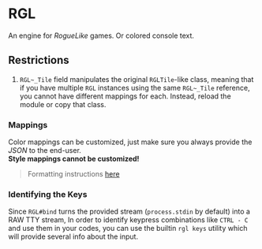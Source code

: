 
# RGL

An engine for _RogueLike_ games.
Or colored console text.

## Restrictions

1) `RGL~_Tile` field manipulates the original `RGLTile`-like class, meaning that if you have multiple `RGL` instances using the same `RGL~_Tile` reference, you cannot have different mappings for each. Instead, reload the module or copy that class.

### Mappings

Color mappings can be customized, just make sure you always provide the _JSON_ to the end-user.  
**Style mappings cannot be customized!**

> Formatting instructions [here](./doc/FORMAT.md "Format")

### Identifying the Keys

Since `RGL#bind` turns the provided stream (`process.stdin` by default) into a RAW TTY stream, In order to identify keypress combinations like `CTRL - C` and use them in your codes, you can use the builtin `rgl keys` utility which will provide several info about the input.
